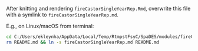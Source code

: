 After knitting and rendering `fireCastorSingleYearRep.Rmd`, overwrite this file with a symlink to `fireCastorSingleYearRep.md`.

E.g., on Linux/macOS from terminal:

```bash
cd C:/Users/ekleynha/AppData/Local/Temp/RtmpstFsyC/SpaDES/modules/fireCastorSingleYearRep
rm README.md && ln -s fireCastorSingleYearRep.md README.md
```
